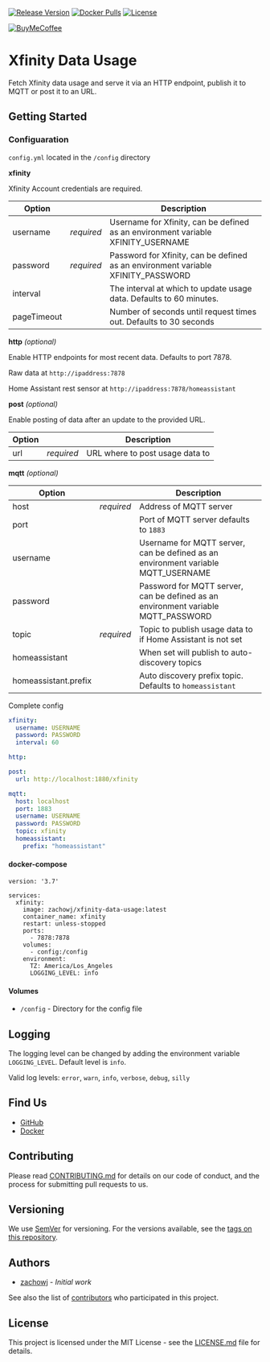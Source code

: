 [![Release Version][release-shield]][release-link] [![Docker Pulls][docker-pulls]][docker-link] [![License][license-shield]](LICENSE.md)

[![BuyMeCoffee][buymecoffee-shield]][buymecoffee-link]

# Xfinity Data Usage

Fetch Xfinity data usage and serve it via an HTTP endpoint, publish it to MQTT or post it to an URL.

## Getting Started

### Configuaration

`config.yml` located in the `/config` directory

**xfinity**

Xfinity Account credentials are required.

| Option      |            | Description                                                                      |
| ----------- | ---------- | -------------------------------------------------------------------------------- |
| username    | _required_ | Username for Xfinity, can be defined as an environment variable XFINITY_USERNAME |
| password    | _required_ | Password for Xfinity, can be defined as an environment variable XFINITY_PASSWORD |
| interval    |            | The interval at which to update usage data. Defaults to 60 minutes.              |
| pageTimeout |            | Number of seconds until request times out. Defaults to 30 seconds                |

**http** _(optional)_

Enable HTTP endpoints for most recent data. Defaults to port 7878.

Raw data at `http://ipaddress:7878`

Home Assistant rest sensor at `http://ipaddress:7878/homeassistant`

**post** _(optional)_

Enable posting of data after an update to the provided URL.

| Option |            | Description                     |
| ------ | ---------- | ------------------------------- |
| url    | _required_ | URL where to post usage data to |

**mqtt** _(optional)_

| Option               |            | Description                                                                       |
| -------------------- | ---------- | --------------------------------------------------------------------------------- |
| host                 | _required_ | Address of MQTT server                                                            |
| port                 |            | Port of MQTT server defaults to `1883`                                            |
| username             |            | Username for MQTT server, can be defined as an environment variable MQTT_USERNAME |
| password             |            | Password for MQTT server, can be defined as an environment variable MQTT_PASSWORD |
| topic                | _required_ | Topic to publish usage data to if Home Assistant is not set                       |
| homeassistant        |            | When set will publish to auto-discovery topics                                    |
| homeassistant.prefix |            | Auto discovery prefix topic. Defaults to `homeassistant`                          |

Complete config

```yaml
xfinity:
  username: USERNAME
  password: PASSWORD
  interval: 60

http:

post:
  url: http://localhost:1880/xfinity

mqtt:
  host: localhost
  port: 1883
  username: USERNAME
  password: PASSWORD
  topic: xfinity
  homeassistant:
    prefix: "homeassistant"
```

#### docker-compose

```
version: '3.7'

services:
  xfinity:
    image: zachowj/xfinity-data-usage:latest
    container_name: xfinity
    restart: unless-stopped
    ports:
      - 7878:7878
    volumes:
      - config:/config
    environment:
      TZ: America/Los_Angeles
      LOGGING_LEVEL: info
```

#### Volumes

- `/config` - Directory for the config file

## Logging

The logging level can be changed by adding the environment variable `LOGGING_LEVEL`. Default level is `info`.

Valid log levels: `error`, `warn`, `info`, `verbose`, `debug`, `silly`

## Find Us

- [GitHub](https://github.com/zachowj/xfinity-data-usage)
- [Docker](https://hub.docker.com/r/zachowj/xfinity-data-usage)

## Contributing

Please read [CONTRIBUTING.md](CONTRIBUTING.md) for details on our code of conduct, and the process for submitting pull requests to us.

## Versioning

We use [SemVer](http://semver.org/) for versioning. For the versions available, see the
[tags on this repository](https://github.com/zachowj/xfinity-data-usage/tags).

## Authors

- [zachowj](https://github.com/zachowj) - _Initial work_

See also the list of [contributors](https://github.com/zachowj/xfinity-data-usage/contributors) who
participated in this project.

## License

This project is licensed under the MIT License - see the [LICENSE.md](LICENSE.md) file for details.

[license-shield]: https://img.shields.io/github/license/zachowj/xfinity-data-usage.svg?style=for-the-badge
[release-link]: https://github.com/zachowj/xfinity-data-usage/releases
[release-shield]: https://img.shields.io/github/v/release/zachowj/xfinity-data-usage?style=for-the-badge
[docker-pulls]: https://img.shields.io/docker/pulls/zachowj/xfinity-data-usage?style=for-the-badge
[docker-link]: https://hub.docker.com/r/zachowj/xfinity-data-usage
[buymecoffee-link]: https://www.buymeacoffee.com/zachowj
[buymecoffee-shield]: https://www.buymeacoffee.com/assets/img/custom_images/orange_img.png
